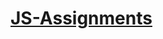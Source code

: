 <h1><a href = "https://js-assignments-836fc.netlify.app/" target = "_blank" > JS-Assignments </a></h1>


